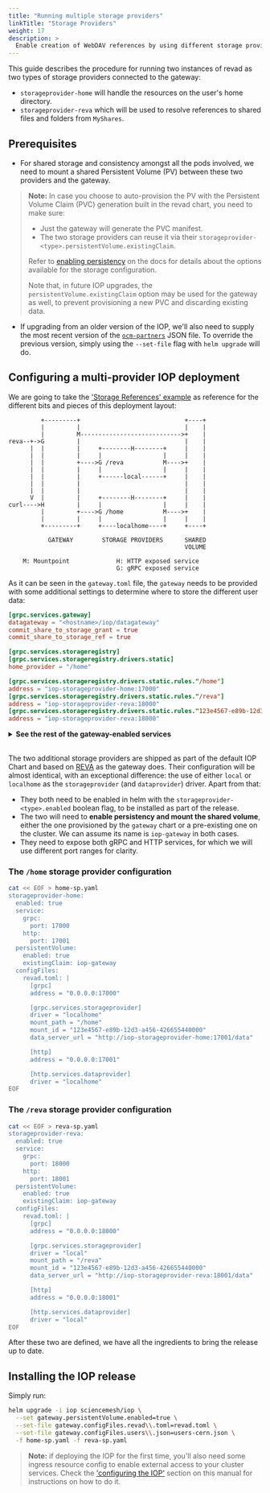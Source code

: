 ```yaml
---
title: "Running multiple storage providers"
linkTitle: "Storage Providers"
weight: 17
description: >
  Enable creation of WebDAV references by using different storage providers.
---
```


This guide describes the procedure for running two instances of revad as two types of storage providers connected to the gateway:
- `storageprovider-home` will handle the resources on the user's home directory.
- `storageprovider-reva` which will be used to resolve references to shared files and folders from `MyShares`.

## Prerequisites

- For shared storage and consistency amongst all the pods involved, we need to mount a shared Persistent Volume (PV) between these two providers and the gateway.

> **Note:** In case you choose to auto-provision the PV with the Persistent Volume Claim (PVC) generation built in the revad chart, you need to make sure:
>  - Just the gateway will generate the PVC manifest.
>  - The two storage providers can reuse it via their `storageprovider-<type>.persistentVolume.existingClaim`.
>
> Refer to [enabling persistency](https://developer.sciencemesh.io/docs/iop/deployment/kubernetes/#enabling-and-configuring-persistency) on the docs for details about the options available for the storage configuration.
>
> Note that, in future IOP upgrades, the `persistentVolume.existingClaim` option may be used for the gateway as well, to prevent provisioning a new PVC and discarding existing data.

- If upgrading from an older version of the IOP, we'll also need to supply the most recent version of the [`ocm-partners`](https://github.com/cs3org/reva/tree/master/examples/ocm-partners) JSON file. To override the previous version, simply using the `--set-file` flag with `helm upgrade` will do.

## Configuring a multi-provider IOP deployment

We are going to take the ['Storage References' example](https://github.com/cs3org/reva/tree/master/examples/storage-references) as reference for the different bits and pieces of this deployment layout:

```
         +---------+                             +----+
         |         |                             |    |
         |         M---------------------------->+    |
reva--+->G         |                             |    |
      |  |         |     +--------H--------+     |    |
      |  |         |     |                 |     |    |
      |  |         +---->G /reva           M---->+    |
      |  |         |     |                 |     |    |
      |  |         |     +------local------+     |    |
      |  |         |                             |    |
      |  |         |                             |    |
      V  |         |     +--------H--------+     |    |
curl---->H         |     |                 |     |    |
         |         +---->G /home           M---->+    |
         |         |     |                 |     |    |
         +---------+     +----localhome----+     +----+

           GATEWAY        STORAGE PROVIDERS      SHARED
                                                 VOLUME

    M: Mountpoint             H: HTTP exposed service
                              G: gRPC exposed service
```

As it can be seen in the `gateway.toml` file, the `gateway` needs to be provided with some additional settings to determine where to store the different user data:

```toml
[grpc.services.gateway]
datagateway = "<hostname>/iop/datagateway"
commit_share_to_storage_grant = true
commit_share_to_storage_ref = true

[grpc.services.storageregistry]
[grpc.services.storageregistry.drivers.static]
home_provider = "/home"

[grpc.services.storageregistry.drivers.static.rules."/home"]
address = "iop-storageprovider-home:17000"
[grpc.services.storageregistry.drivers.static.rules."/reva"]
address = "iop-storageprovider-reva:18000"
[grpc.services.storageregistry.drivers.static.rules."123e4567-e89b-12d3-a456-426655440000"]
address = "iop-storageprovider-reva:18000"
```

<details>
  <summary><b>See the rest of the gateway-enabled services</b></summary>
  <code class="language-toml" data-lang="toml">

      [grpc.services.authprovider]
      [grpc.services.authregistry]
      [grpc.services.userprovider]
      [grpc.services.usershareprovider]
      [grpc.services.groupprovider]
      [grpc.services.publicshareprovider]
      [grpc.services.ocmcore]
      [grpc.services.ocmshareprovider]
      [grpc.services.ocminvitemanager]
      [grpc.services.ocmproviderauthorizer]

      [http.services.datagateway]
      [http.services.prometheus]
      [http.services.ocmd]
      [http.services.ocdav]
      [http.services.ocs]
  </code>
</details>
</br>

The two additional storage providers are shipped as part of the default IOP Chart and based on [REVA](https://reva.link/) as the gateway does. Their configuration will be almost identical, with an exceptional difference: the use of either `local` or `localhome` as the `storageprovider` (and `dataprovider`) driver. Apart from that:

- They both need to be enabled in helm with the `storageprovider-<type>.enabled` boolean flag, to be installed as part of the release.
- The two will need to **enable persistency and mount the shared volume**, either the one provisioned by the `gateway` chart or a pre-existing one on the cluster. We can assume its name is `iop-gateway` in both cases.
- They need to expose both gRPC and HTTP services, for which we will use different port ranges for clarity.

### The `/home` storage provider configuration

```bash
cat << EOF > home-sp.yaml
storageprovider-home:
  enabled: true
  service:
    grpc:
      port: 17000
    http:
      port: 17001
  persistentVolume:
    enabled: true
    existingClaim: iop-gateway
  configFiles:
    revad.toml: |
      [grpc]
      address = "0.0.0.0:17000"

      [grpc.services.storageprovider]
      driver = "localhome"
      mount_path = "/home"
      mount_id = "123e4567-e89b-12d3-a456-426655440000"
      data_server_url = "http://iop-storageprovider-home:17001/data"

      [http]
      address = "0.0.0.0:17001"

      [http.services.dataprovider]
      driver = "localhome"
EOF
```

### The `/reva` storage provider configuration

```bash
cat << EOF > reva-sp.yaml
storageprovider-reva:
  enabled: true
  service:
    grpc:
      port: 18000
    http:
      port: 18001
  persistentVolume:
    enabled: true
    existingClaim: iop-gateway
  configFiles:
    revad.toml: |
      [grpc]
      address = "0.0.0.0:18000"

      [grpc.services.storageprovider]
      driver = "local"
      mount_path = "/reva"
      mount_id = "123e4567-e89b-12d3-a456-426655440000"
      data_server_url = "http://iop-storageprovider-reva:18001/data"

      [http]
      address = "0.0.0.0:18001"

      [http.services.dataprovider]
      driver = "local"
EOF
```

After these two are defined, we have all the ingredients to bring the release up to date.

## Installing the IOP release

Simply run:

```bash
helm upgrade -i iop sciencemesh/iop \
  --set gateway.persistentVolume.enabled=true \
  --set-file gateway.configFiles.revad\\.toml=revad.toml \
  --set-file gateway.configFiles.users\\.json=users-cern.json \
  -f home-sp.yaml -f reva-sp.yaml
```

> **Note:** if deploying the IOP for the first time, you'll also need some ingress resource config to enable external access to your cluster services. Check the ['configuring the IOP'](https://developer.sciencemesh.io/docs/iop/deployment/kubernetes/#configuring-an-iop-deployment) section on this manual for instructions on how to do it.
